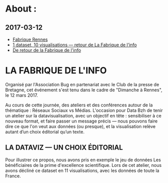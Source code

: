 # About :

## 2017-03-12 

+ [Fabrique Rennes](http://www.fabriquerennes.fr/)
+ [1 dataset, 10 visualisations — retour de La Fabrique de l’info](http://colinfay.me/1-dataset-10-visualisations/)
+ [De retour de la Fabrique de l'info](http://data-bzh.fr/de-retour-de-fabrique-de-linfo/)

# LA FABRIQUE DE L'INFO

Organisé par l'Association Bug en partenariat avec le Club de la presse de Bretagne, cet événement s'est tenu dans le cadre de "Dimanche à Rennes", le 12 mars 2017.

Au cours de cette journée, des ateliers et des conférences autour de la thématique : Réseaux Sociaux vs Médias. L'occasion pour Data Bzh de tenir un atelier sur la datavisualisation, avec un objectif en tête : sensibiliser à ce nouveau format, et faire passer un message précis —  nous pouvons faire dire ce que l'on veut aux données (ou presque), et la visualisation relève autant d’un choix éditorial qu’un texte.

## LA DATAVIZ — UN CHOIX ÉDITORIAL

Pour illustrer ce propos, nous avons pris en exemple le jeu de données Les bénéficiaires de la prime d'excellence scientifique. Lors de cet atelier, nous avons décliné ce dataset en 11 visualisations, avec les données de toute la France.
